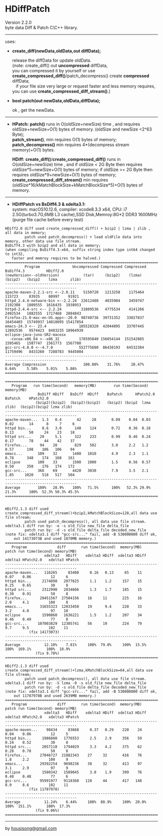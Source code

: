 **HDiffPatch**
================
Version 2.2.0   
byte data Diff & Patch  C\C++ library.  

---
uses:

*  **create_diff(newData,oldData,out diffData);**
  
   release the diffData for update oldData.  
   (note: create_diff() out **uncompressed** diffData,   
    you can compressed it by yourself or use **create_compressed_diff()**/patch_decompress() create **compressed** diffData;   
    if your file size very large or request faster and less memory requires, you can use **create_compressed_diff_stream()**.) 
  
*  **bool patch(out newData,oldData,diffData);**
  
   ok , get the newData. 
  
---
*  **HPatch:**  **patch()** runs in O(oldSize+newSize) time , and requires oldSize+newSize+O(1) bytes of memory. (oldSize and newSize \<2^63 Byte);     
     **patch_stream()**, min requires O(1) bytes of memory;   
     **patch_decompress()** min requires 4\*(decompress stream memory)+O(1) bytes.   
            
   **HDiff:**  **create_diff()**/**create_compressed_diff()** runs in O(oldSize+newSize) time , and if oldSize \< 2G Byte then requires oldSize\*5+newSize+O(1) bytes of memory; if oldSize \>= 2G Byte then requires oldSize\*9+newSize+O(1) bytes of memory;  
   **create_compressed_diff_stream()** min requires (oldSize\*16/kMatchBlockSize+kMatchBlockSize\*5)+O(1) bytes of memory.
  
---
*  **HDiffPatch vs  BsDiff4.3 & xdelta3.1:**  
system: macOS10.12.6, compiler: xcode8.3.3 x64, CPU: i7 2.5G(turbo3.7G,6MB L3 cache),SSD Disk,Memroy:8G*2 DDR3 1600MHz   
   (purge file cache before every test)
```
HDiff2.0 diff used create_compressed_diff() + bzip2 | lzma | zlib , all data in memory;
         patch used patch_decompress() + load oldFile data into memory, other data use file stream.
BsDiff4.3 with bzip2 and all data in memory;
(when compiling BsDiff4.3-x64, suffix string index type int64 changed to int32, 
   faster and memroy requires to be halved.)   
=======================================================================================================
         Program               Uncompressed Compressed Compressed BsDiff4.3          HDiff2.0
(newVersion<--oldVersion)           (tar)     (bzip2)    (lzma)    (bzip2)   (bzip2    lzma      zlib)
-------------------------------------------------------------------------------------------------------
apache-maven-2.2.1-src <--2.0.11    5150720   1213258    1175464    115723     83935    80997    91921
httpd_2.4.4-netware-bin <--2.2.24  22612480   4035904    3459747   2192308   1809555  1616435  1938953
httpd-2.4.4-src <-- 2.2.24         31809536   4775534    4141266   2492534   1882555  1717468  2084843
Firefox-21.0-mac-en-US.app<--20.0  98740736  39731352   33027837  16454403  15749937 14018095 15417854
emacs-24.3 <-- 23.4               185528320  42044895   33707445  12892536   9574423  8403235 10964939
eclipse-java-juno-SR2-macosx
  -cocoa-x86_64 <--x86_32         178595840 156054144  151542885   1595465   1587747  1561773  1567700
gcc-src-4.8.0 <--4.7.0            552775680  86438193   64532384  11759496   8433260  7288783  9445004
-------------------------------------------------------------------------------------------------------
Average Compression                 100.00%    31.76%     28.47%     6.64%     5.58%    5.01%    5.86%
=======================================================================================================

=======================================================================================================
   Program   run time(Second)   memory(MB)        run time(Second)              memory(MB)
               BsDiff HDiff   BsDiff  HDiff    BsPatch      HPatch2.0       BsPatch    HPatch2.0
              (bzip2)(bzip2)  (bzip2)(bzip2)   (bzip2) (bzip2  lzma  zlib)  (bzip2)(bzip2 lzma zlib)
-------------------------------------------------------------------------------------------------------
apache-maven...  1.3   0.4       42     28       0.09    0.04  0.03  0.02       14      8     7     6
httpd bin...     8.6   3.0      148    124       0.72    0.36  0.18  0.13       50     24    23    18
httpd src...    20     5.1      322    233       0.99    0.46  0.24  0.17       78     44    42    37
Firefox...      94    28        829    582       3.0     2.2   1.2   0.57      198    106   106    94
emacs...       109    32       1400   1010       4.9     2.3   1.1   0.78      348    174   168   161
eclipse        100    33       1500   1000       1.5     0.56  0.57  0.50      350    176   174   172
gcc-src...     366    69       4420   3030       7.9     3.5   2.1   1.85     1020    518   517   504
-------------------------------------------------------------------------------------------------------
Average        100%   28.9%    100%   71.5%      100%   52.3% 29.9% 21.3%      100%  52.3% 50.3% 45.5%
=======================================================================================================


HDiff2.1.3 diff used create_compressed_diff_stream()+bzip2,kMatchBlockSize=128,all data use file stream;
         patch used patch_decompress(), all data use file stream.
xdelta3.1 diff run by: -e -s old_file new_file delta_file   
         patch run by: -d -s old_file delta_file decoded_new_file
(note fix: xdelta3.1 diff "gcc-src..." fail, add -B 530000000 diff ok,
    out 14173073B and used 1070MB memory.)
=======================================================================================================
   Program              diff       run time(Second)  memory(MB)    patch run time(Second) memory(MB)
                  xdelta3   HDiff    xdelta3 HDiff  xdelta3 HDiff   xdelta3 HPatch2.0   xdelta3 HPatch
-------------------------------------------------------------------------------------------------------
apache-maven...   116265     83408     0.16   0.13     65    11       0.07    0.06         12     6
httpd bin...     2174098   2077625     1.1    1.2     157    15       0.25    0.65         30     8
httpd src...     2312990   2034666     1.3    1.7     185    15       0.30    0.91         50     8
Firefox...      28451567  27504156    16     11       225    16       2.0     4.1         100     8
emacs...        31655323  12033450    19      9.4     220    33       3.2     4.0          97    10
eclipse          1590860   1636221     1.5    1.2     207    34       0.46    0.49         77     8 
gcc-src...     107003829  12305741    56     19       224    79       9.7     9.5         102    11 
           (fix 14173073)
-------------------------------------------------------------------------------------------------------
Average           12.18%    7.81%     100%  79.0%     100%  15.5%      100%  169.1%       100%  18.9%
              (fix 9.78%)
=======================================================================================================

HDiff2.1.3 diff used create_compressed_diff_stream()+lzma,kMatchBlockSize=64,all data use file stream;
         patch used patch_decompress(), all data use file stream.
xdelta3.1 diff run by: -S lzma -9 -s old_file new_file delta_file   
         patch run by: -d -s old_file delta_file decoded_new_file
(note fix: xdelta3.1 diff "gcc-src..." fail, add -B 530000000 diff ok,
    out 11787978B and used 2639MB memory.)
=======================================================================================================
   Program              diff       run time(Second)  memory(MB)    patch run time(Second) memory(MB)
                  xdelta3   HDiff    xdelta3 HDiff  xdelta3 HDiff   xdelta3 HPatch2.0   xdelta3 HPatch
-------------------------------------------------------------------------------------------------------
apache-maven...    98434     83668     0.37   0.29    220    24       0.04    0.06         12     5
httpd bin...     1986880   1776553     2.5    2.9     356    59       0.24    0.52         30     8
httpd src...     2057118   1794029     3.3    4.2     375    62       0.28    0.78         50     8
Firefox...      27046727  21882343    27     32       416    76       1.8     2.2         100     9
emacs...        29392254   9698236    38     32       413    97       3.1     2.9          97     9
eclipse          1580342   1589045     3.0    1.9     399    76       0.48    0.48         77     6 
gcc-src...      95991977   9118368   128     44       417   148       8.9     8.6         102    11 
           (fix 11787978)
-------------------------------------------------------------------------------------------------------
Average           11.24%    6.44%     100%  88.9%     100%  20.0%      100%  151.1%       100%  17.3%
              (fix 9.06%)
=======================================================================================================
```
  
---
by housisong@gmail.com  


